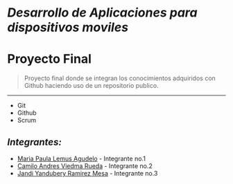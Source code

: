 
# _Desarrollo de Aplicaciones para dispositivos moviles_


# Proyecto Final


>Proyecto final donde se integran los conocimientos adquiridos con
>Github haciendo uso de un repositorio publico.
***

 - Git
 - Github
 - Scrum

## _Integrantes:_

- [Maria Paula Lemus Agudelo](https://github.com/minizyke) - Integrante no.1
- [Camilo Andres Viedma Rueda](https://github.com/MiniZaky) - Integrante no.2
- [Jandi Yandubery Ramirez Mesa](https://github.com/JandiRamirez0814) - Integrante no.3

